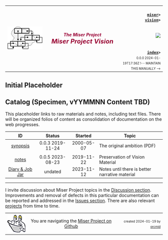<!-- index.md 0.0.0                UTF-8                         2024-01-19
     ----1----|----2----|----3----|----4----|----5----|----6----|----7----|--*
     source <https://github.com/orcmid/miser/blob/master/docs/vision/index.md>
     publication <https://orcmid.github.io/miser/vision/>
     -->
<table border="0" width="100%">
  <tr>
    <td width="25%" align="left" height="6">
       <a href="../" title="The Miser Project on GitHub">
       <img src="../images/misertheory-logo.png" /></a>
    </td>
       <td width="48%" height="6"><p align="center"><font color="#990033"><strong>
	<i>The Miser Project</i><br />
    <i><big><big>Miser Project Vision</big></big></i></strong></font></p>
    </td>
    <td width="27%" height="6" valign="middle" align="right">
      <b><code>
	  <a href="../" target="_top">miser</a>&gt;
      <a href="./" target="_top">vision</a>&gt;
      </code></b>
      <br /><br />
      <a href="https://clustrmaps.com/site/1bw9w" title="Visit tracker">
            <img src="//www.clustrmaps.com/map_v2.png?d=3-2eQV4fOuelVHp_YtztZ0hl9Uj4ei9zLKw_nRgCgyM&cl=ffffff" />
      </a>
      <br /><br />
      <b><code>
         <a href="index.html" target="_top">index</a>&gt;</code></b>
      <br />
      <small><small>
        0.0.0 2024-01-19T17:36Z !-- MAINTAIN THIS MANUALLY -->
      </small></small>
      </td>
  </tr>
</table>

## Initial Placeholder

## Catalog (Specimen, vYYMMNN Content TBD)

This placeholder links to raw materials and notes, including text files.
There will be organized folios of content as consolidation of documentation
on the web progresses.

| **ID** | **Status** | **Started** | **Topic** |
|   :-:   |   :-:   |  :-:   |  ---  |
| [synopsis](Miser-0.0.3-synopsis.pdf) | 0.0.3 2019-11-24 | 2000-05-07 | The original ambition (PDF) |
|                      |                  |          |                   |
| [notes](vision.txt) | 0.0.5 2023-08-23 | 2019-11-22 | Preservation of Vision Material |
| [Diary & Job Jar](c000000.htm)  | undated  | 2023-11-12 | Notes until there is better narrative material |

----

I invite discussion about Miser Project topics in the
[Discussion section](https://github.com/orcmid/miser/discussions).
Improvements and removal of defects in this particular documentation can be
reported and addressed in the
[Issues section](https://github.com/orcmid/miser/issues).  There are also
relevant [projects](https://github.com/orcmid/miser/projects?type=classic)
from time to time.

<table border="0" cellspacing="3" width="100%">
  <tr>
    <td width="14%">
	<a href="index.htm" target="_top">
       <img border="0" src="../images/hardhat-thumb.gif" alt="Hard Hat Area"
            align="left" width="80" height="57">
       </a>
    </td>
    <td width="54%" valign="middle" align="center">
      You are navigating the <a href="../">Miser Project on Github</a></td>
    <td width="30%">
      <p align="right"><font size="-2">created 2024-01-19 by
         <a target="_top" href="../../orcmid">orcmid</a> </font></p>
    </td>
  </tr>
</table>
<!--

  0.0.0  2024-01-19T17:36Z Initial placeholder from 0.0.1 oFrugal boilerplate

               *** end of miser/docs/vision/index.md ***                 -->
